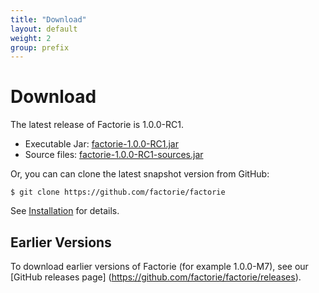 ```yaml
---
title: "Download"
layout: default
weight: 2
group: prefix
---
```


Download
===

The latest release of Factorie is 1.0.0-RC1.

- Executable Jar: [factorie-1.0.0-RC1.jar](https://github.com/factorie/factorie/releases/download/factorie-1.0.0-RC1/factorie-1.0.0-RC1.jar)
- Source files: [factorie-1.0.0-RC1-sources.jar](https://github.com/factorie/factorie/releases/download/factorie-1.0.0-RC1/factorie-1.0.0-RC1-sources.jar)

Or, you can can clone the latest snapshot version from GitHub:

```
$ git clone https://github.com/factorie/factorie
```

See [Installation](tutorials/UsersGuide20Installation.html) for details.

Earlier Versions
---

To download earlier versions of Factorie (for example 1.0.0-M7), see our [GitHub releases page] (https://github.com/factorie/factorie/releases).
